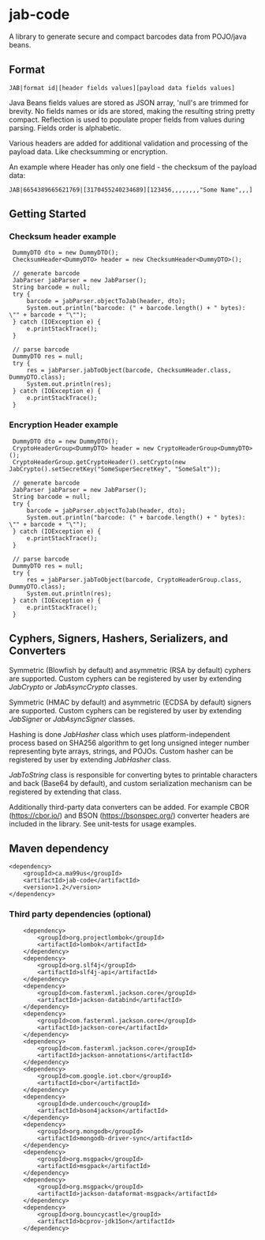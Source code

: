# jab-code

A library to generate secure and compact barcodes data from POJO/java beans.

## Format
    JAB|format id|[header fields values][payload data fields values]
Java Beans fields values are stored as JSON array, 'null's are trimmed for brevity.
No fields names or ids are stored, making the resulting string pretty compact.
Reflection is used to populate proper fields from values during parsing. Fields order is alphabetic.

Various headers are added for additional validation and processing of the payload data. Like checksumming or encryption. 

An example where Header has only one field - the checksum of the payload data:
    
    JAB|6654389665621769|[3170455240234689][123456,,,,,,,,"Some Name",,,]

## Getting Started
### Checksum header example
     DummyDTO dto = new DummyDTO();
     ChecksumHeader<DummyDTO> header = new ChecksumHeader<DummyDTO>();
     
     // generate barcode
     JabParser jabParser = new JabParser();
     String barcode = null;
     try {
         barcode = jabParser.objectToJab(header, dto);
         System.out.println("barcode: (" + barcode.length() + " bytes): \"" + barcode + "\"");
     } catch (IOException e) {
         e.printStackTrace();
     }
     
     // parse barcode
     DummyDTO res = null;
     try {
         res = jabParser.jabToObject(barcode, ChecksumHeader.class, DummyDTO.class);
         System.out.println(res);
     } catch (IOException e) {
         e.printStackTrace();
     }

### Encryption Header example
     DummyDTO dto = new DummyDTO();
     CryptoHeaderGroup<DummyDTO> header = new CryptoHeaderGroup<DummyDTO>();
     CryptoHeaderGroup.getCryptoHeader().setCrypto(new JabCrypto().setSecretKey("SomeSuperSecretKey", "SomeSalt"));
             
     // generate barcode
     JabParser jabParser = new JabParser();
     String barcode = null;
     try {
         barcode = jabParser.objectToJab(header, dto);
         System.out.println("barcode: (" + barcode.length() + " bytes): \"" + barcode + "\"");
     } catch (IOException e) {
         e.printStackTrace();
     }
     
     // parse barcode
     DummyDTO res = null;
     try {
         res = jabParser.jabToObject(barcode, CryptoHeaderGroup.class, DummyDTO.class);
         System.out.println(res);
     } catch (IOException e) {
         e.printStackTrace();
     }
     
## Cyphers, Signers, Hashers, Serializers, and Converters

Symmetric (Blowfish by default) and asymmetric (RSA by default) cyphers are supported. Custom cyphers can be registered by user 
by extending *JabCrypto* or *JabAsyncCrypto* classes.

Symmetric (HMAC by default) and asymmetric (ECDSA by default) signers are supported. Custom cyphers can be registered by user
by extending *JabSigner* or *JabAsyncSigner* classes.

Hashing is done *JabHasher* class which uses platform-independent process based on SHA256 algorithm to get long unsigned integer 
number representing byte arrays, strings, and POJOs. Custom hasher can be registered by user by extending *JabHasher* class.

*JabToString* class is responsible for converting bytes to printable characters and back (Base64 by default), 
and custom serialization mechanism can be registered by extending that class.

Additionally third-party data converters can be added. For example CBOR (https://cbor.io/) and BSON (https://bsonspec.org/) converter headers are included in the library. 
See unit-tests for usage examples.

## Maven dependency

    <dependency>
        <groupId>ca.ma99us</groupId>
        <artifactId>jab-code</artifactId>
        <version>1.2</version>
    </dependency>
    
### Third party dependencies (optional)

        <dependency>
            <groupId>org.projectlombok</groupId>
            <artifactId>lombok</artifactId>
        </dependency>
        <dependency>
            <groupId>org.slf4j</groupId>
            <artifactId>slf4j-api</artifactId>
        </dependency>
        <dependency>
            <groupId>com.fasterxml.jackson.core</groupId>
            <artifactId>jackson-databind</artifactId>
        </dependency>
        <dependency>
            <groupId>com.fasterxml.jackson.core</groupId>
            <artifactId>jackson-core</artifactId>
        </dependency>
        <dependency>
            <groupId>com.fasterxml.jackson.core</groupId>
            <artifactId>jackson-annotations</artifactId>
        </dependency>
        <dependency>
            <groupId>com.google.iot.cbor</groupId>
            <artifactId>cbor</artifactId>
        </dependency>
        <dependency>
            <groupId>de.undercouch</groupId>
            <artifactId>bson4jackson</artifactId>
        </dependency>
        <dependency>
            <groupId>org.mongodb</groupId>
            <artifactId>mongodb-driver-sync</artifactId>
        </dependency>
        <dependency>
            <groupId>org.msgpack</groupId>
            <artifactId>msgpack</artifactId>
        </dependency>
        <dependency>
            <groupId>org.msgpack</groupId>
            <artifactId>jackson-dataformat-msgpack</artifactId>
        </dependency>
        <dependency>
            <groupId>org.bouncycastle</groupId>
            <artifactId>bcprov-jdk15on</artifactId>
        </dependency>